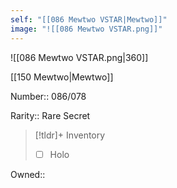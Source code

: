 ```yaml
---
self: "[[086 Mewtwo VSTAR|Mewtwo]]"
image: "![[086 Mewtwo VSTAR.png]]"
---
```


![[086 Mewtwo VSTAR.png|360]]

[[150 Mewtwo|Mewtwo]]

Number:: 086/078

Rarity:: Rare Secret

> [!tldr]+ Inventory
> - [ ] Holo

Owned:: 

